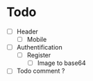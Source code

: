 # Todo

- [ ] Header
  - [ ] Mobile

- [ ] Authentification
  - [ ] Register
    - [ ] Image to base64

- [ ] Todo comment ?
